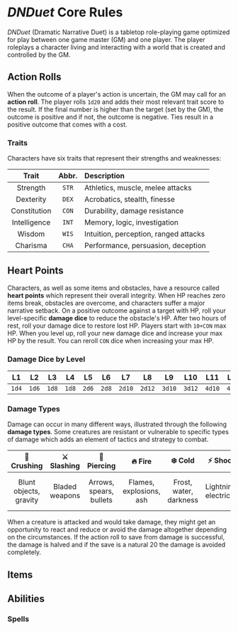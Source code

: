 # _DNDuet_ Core Rules
_DNDuet_ (Dramatic Narrative Duet) is a tabletop role-playing game optimized for play between one game master (GM) and one player. The player roleplays a character living and interacting with a world that is created and controlled by the GM.

## Action Rolls
When the outcome of a player's action is uncertain, the GM may call for an **action roll**. The player rolls `1d20` and adds their most relevant trait score to the result. If the final number is higher than the target (set by the GM), the outcome is positive and if not, the outcome is negative. Ties result in a positive outcome that comes with a cost.

### Traits
Characters have six traits that represent their strengths and weaknesses:

| Trait | Abbr. | Description |
|:---:|:---:|:--- |
| Strength | `STR` | Athletics, muscle, melee attacks |
| Dexterity | `DEX` | Acrobatics, stealth, finesse |
| Constitution | `CON` | Durability, damage resistance |
| Intelligence | `INT` | Memory, logic, investigation |
| Wisdom | `WIS` | Intuition, perception, ranged attacks |
| Charisma | `CHA` | Performance, persuasion, deception |

## Heart Points
Characters, as well as some items and obstacles, have a resource called **heart points** which represent their overall integrity. When HP reaches zero items break, obstacles are overcome, and characters suffer a major narrative setback. On a positive outcome against a target with HP, roll your level-specific **damage dice** to reduce the obstacle's HP. After two hours of rest, roll your damage dice to restore lost HP. Players start with `10+CON` max HP. When you level up, roll your new damage dice and increase your max HP by the result. You can reroll `CON` dice when increasing your max HP.

### Damage Dice by Level
| L1 | L2 | L3 | L4 | L5 | L6 | L7 | L8 | L9 | L10 | L11 | L12 |
|:---:|:---:|:---:|:---:|:---:|:---:|:---:|:---:|:---:|:---:|:---:|:---:|
| `1d4` | `1d6` | `1d8` | `1d8` | `2d6` | `2d8` | `2d10` | `2d12` | `3d10` | `3d12` | `4d10` | `4d12` |

### Damage Types
Damage can occur in many different ways, illustrated through the following **damage types**. Some creatures are resistant or vulnerable to specific types of damage which adds an element of tactics and strategy to combat.

| 👊 Crushing | ⚔️ Slashing | 🏹 Piercing | 🔥 Fire | ❄️ Cold | ⚡️ Shock | 💉 Poison | 💀 Necrotic | ☀️ Radiant | ♥️ Psychic |
|:---:|:---:|:---:|:---:|:---:|:---:|:---:|:---:|:---:|:---:|
| Blunt objects, gravity | Bladed weapons | Arrows, spears, bullets | Flames, explosions, ash | Frost, water, darkness | Lightning, electricity | Harmful substances | Acid, disease, death | Light, divine energy | Mental and emotional trauma |

When a creature is attacked and would take damage, they might get an opportunity to react and reduce or avoid the damage altogether depending on the circumstances. If the action roll to save from damage is successful, the damage is halved and if the save is a natural 20 the damage is avoided completely.

## Items


## Abilities


### Spells
